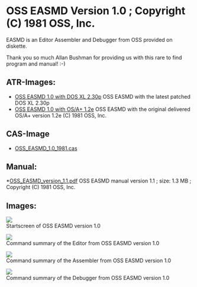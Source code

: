 # OSS EASMD Version 1.0 ; Copyright (C) 1981 OSS, Inc.  
EASMD is an Editor Assembler and Debugger from OSS provided on diskette.  
  
  
Thank you so much Allan Bushman for providing us with this rare to find program and manual! :-)  
## ATR-Images:  
- [OSS EASMD 1.0 with DOS XL 2.30p](attachments/EASMD_1.0_and_OSS_DOS_XL_2.30p_Color.atr) OSS EASMD with the latest patched DOS XL 2.30p  
- [OSS EASMD 1.0 with OS/A+ 1.2e](attachments/OSS_OS-A-plus_1.2e_and_EASMD_1.0_C1981.atr) OSS EASMD with the original delivered OS/A+ version 1.2e (C) 1981 OSS, Inc.  
## CAS-Image  
- [OSS_EASMD_1.0_1981.cas](attachments/OSS_EASMD_1.0_1981.cas)  
## Manual:  
*[OSS_EASMD_version_1.1.pdf](attachments/OSS_EASMD_version_1.1.pdf) OSS EASMD manual version 1.1 ; size: 1.3 MB ; Copyright (C) 1981 OSS, Inc.  
## Images:  
![](attachments/Start.jpg)  
Startscreen of OSS EASMD version 1.0   
  
![](attachments/Editor.jpg)  
Command summary of the Editor from OSS EASMD version 1.0   
  
![](attachments/Assembler.jpg)  
Command summary of the Assembler from OSS EASMD version 1.0   
  
![](attachments/Debugger.jpg)  
Command summary of the Debugger from OSS EASMD version 1.0   
  
